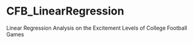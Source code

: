# CFB_LinearRegression
Linear Regression Analysis on the Excitement Levels of College Football Games

